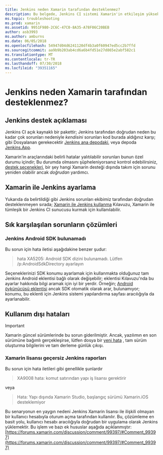 ```yaml
---
title: Jenkins neden Xamarin tarafından desteklenmez?
description: Bu belgede, Jenkins CI sistemi Xamarin'in etkileşim yüksek bir düzeyde açıklanmaktadır. Jenkins ile çalışırken gündeme bazı yaygın sorunlar ele alınmaktadır.
ms.topic: troubleshooting
ms.prod: xamarin
ms.assetid: 9951F980-2C6C-47C0-8A35-A78F06C20BEB
author: asb3993
ms.author: amburns
ms.date: 06/05/2018
ms.openlocfilehash: 54947d04d6241120df4b3a0f60947ed5cc2b7ffd
ms.sourcegitcommit: aa9b9b203ab4cd6a6b4fd51e27d865e2abf582c1
ms.translationtype: MT
ms.contentlocale: tr-TR
ms.lasthandoff: 07/30/2018
ms.locfileid: "39351165"
---
```

# <a name="why-isnt-jenkins-supported-by-xamarin"></a>Jenkins neden Xamarin tarafından desteklenmez?

## <a name="jenkins-support-explanation"></a>Jenkins destek açıklaması

Jenkins CI açık kaynaklı bir pakettir; Jenkins tarafından doğrudan neden bu kadar çok sorunları nedeniyle *kendisini* sorunları kod burada aldığınız karşı; gibi Dosyalanan gerekecektir [Jenkins ana depodaki](https://github.com/jenkinsci/jenkins), veya depoda [ Jenkins.App](https://github.com/stisti/jenkins-app).

Xamarin'in araçlarındaki belirli hatalar yalıtılabilir sorunları bunun özel durumu içindir; Bu durumda olmasını şüpheleniyorsanız kontrol edebilirsiniz, [destek seçenekleri](~/cross-platform/troubleshooting/support-options.md), bir şey hangi Xamarin desteği dışında takım için sorunu yeniden olabilir ancak *doğrudan* yardımcı.

## <a name="setup-jenkins-with-xamarin"></a>Xamarin ile Jenkins ayarlama

Yukarıda da belirtildiği gibi Jenkins sorunları ekibimiz tarafından doğrudan desteklenmeyen sırada; [Xamarin ile Jenkins kullanma](~/tools/ci/jenkins-walkthrough.md) Kılavuzu, Xamarin ile tümleşik bir Jenkins CI sunucusu kurmak için kullanılabilir. 

## <a name="fixes-for-common-issues"></a>Sık karşılaşılan sorunların çözümleri

### <a name="jenkins-is-unable-to-find-the-android-sdk"></a>Jenkins Android SDK bulunamadı

Bu sorun için hata iletisi aşağıdakine benzer şudur:

> hata XA5205: Android SDK dizini bulunamadı. Lütfen /p:AndroidSdkDirectory ayarlayın

Seçeneklerinizi SDK konumu ayarlamak için kullanmakta olduğunuz tam Jenkins Android eklentisi bağlı olarak değişebilir; eklentisi Kılavuzu'nda bu ayarlar hakkında bilgi aramak için iyi bir yerdir. Örneğin; [Android öykünücüsü eklentisi](https://wiki.jenkins-ci.org/display/JENKINS/Android+Emulator+Plugin#AndroidEmulatorPlugin-Systemconfiguration) ancak SDK otomatik olarak arar, bulunamıyor; konumu, bu eklenti için Jenkins sistemi yapılandırma sayfası aracılığıyla da ayarlanabilir. 


## <a name="deprecated-errors"></a>Kullanım dışı hataları

> [!IMPORTANT]
> Xamarin güncel sürümlerinde bu sorun giderilmiştir. Ancak, yazılımın en son sürümüne bağımlı gerçekleşirse, lütfen dosya bir [yeni hata](~/cross-platform/troubleshooting/questions/howto-file-bug.md) , tam sürüm oluşturma bilgilerini ve tam derleme günlük çıkışı.



### <a name="jenkins-reports-an-invalid-xamarin-license"></a>Xamarin lisansı geçersiz Jenkins raporları
Bu sorun için hata iletileri gibi genellikle şunlardır

> XA9008 hata: komut satırından yapı iş lisansı gerektirir

veya

> Hata: Yapı dışında Xamarin Studio, başlangıç sürümü Xamarin.iOS desteklemiyor 

Bu senaryonun en yaygın nedeni Jenkins Xamarin lisansı ile ilişkili olmayan bir kullanıcı hesabıyla oturum açma tarafından kullanılır. Bu, çözümleme en basit yolu, kullanıcı hesabı aracılığıyla doğrudan bir uygulama olarak Jenkins yüklemektir. Bu işlem ve bazı ek hususlar aşağıda açıklanmıştır: [https://forums.xamarin.com/discussion/comment/99397/#Comment_99397](https://forums.xamarin.com/discussion/comment/99397/#Comment_99397)
